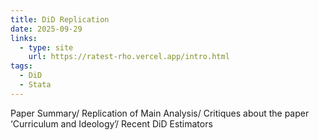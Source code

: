```yaml
---
title: DiD Replication
date: 2025-09-29
links:
  - type: site
    url: https://ratest-rho.vercel.app/intro.html
tags:
  - DiD
  - Stata
---
```


Paper Summary/ Replication of Main Analysis/ Critiques about the paper ‘Curriculum and Ideology’/ Recent DiD Estimators
<!--more-->
